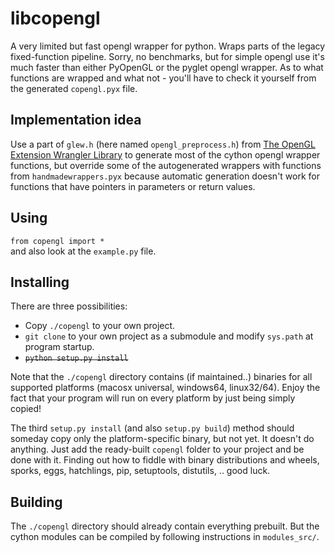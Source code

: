 libcopengl
==========

A very limited but fast opengl wrapper for python. Wraps parts of the legacy
fixed-function pipeline. Sorry, no benchmarks, but for simple opengl use it's
much faster than either PyOpenGL or the pyglet opengl wrapper. As to what
functions are wrapped and what not - you'll have to check it yourself from the
generated `copengl.pyx` file.


Implementation idea
-------------------

Use a part of `glew.h` (here named `opengl_preprocess.h`) from [The OpenGL
Extension Wrangler Library][glew] to generate most of the cython opengl
wrapper functions, but override some of the autogenerated wrappers with
functions from `handmadewrappers.pyx` because automatic generation doesn't
work for functions that have pointers in parameters or return values.

[glew]: http://glew.sourceforge.net/


Using
-----

`from copengl import *`  
and also look at the `example.py` file.


Installing
----------

There are three possibilities:

  * Copy `./copengl` to your own project.
  * `git clone` to your own project as a submodule and modify `sys.path` at program startup.
  * ~~`python setup.py install`~~

Note that the `./copengl` directory contains (if maintained..) binaries for
all supported platforms (macosx universal, windows64, linux32/64). Enjoy the
fact that your program will run on every platform by just being simply copied!

The third `setup.py install` (and also `setup.py build`) method should someday
copy only the platform-specific binary, but not yet. It doesn't do anything.
Just add the ready-built ``copengl`` folder to your project and be done with
it. Finding out how to fiddle with binary distributions and wheels, sporks,
eggs, hatchlings, pip, setuptools, distutils, .. good luck.


Building
--------

The `./copengl` directory should already contain everything prebuilt. But the
cython modules can be compiled by following instructions in `modules_src/`.
